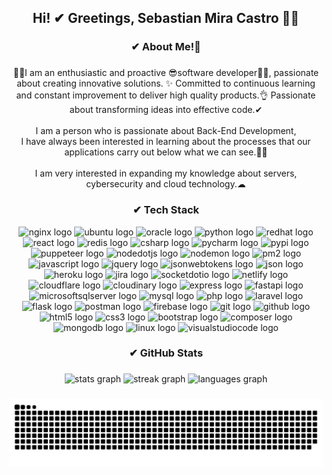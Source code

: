 <h2 align="center">Hi! ✔ Greetings, Sebastian Mira Castro 👋🏻</h2>

###

<h3 align="center">✔ About Me!👀</h3>

###

<p align="center">💪🏻I am an enthusiastic and proactive 😎software developer👨‍💻, passionate about creating innovative solutions. ✨ Committed to continuous learning and constant improvement to deliver high quality products.👌 Passionate about transforming ideas into effective code.✔<br><br>I am a person who is passionate about Back-End Development,<br>I have always been interested in learning about the processes that our applications carry out below what we can see.👀✨<br><br>I am very interested in expanding my knowledge about servers, cybersecurity and cloud technology.☁</p>

###

<h3 align="center">✔ Tech Stack</h3>

<div align="center">
  <img src="https://img.shields.io/static/v1?message=nginx&logo=nginx&label=&color=009639&logoColor=white&labelColor=&style=for-the-badge" height="25" alt="nginx logo"  />
  <img src="https://img.shields.io/static/v1?message=ubuntu&logo=ubuntu&label=&color=E95420&logoColor=white&labelColor=&style=for-the-badge" height="25" alt="ubuntu logo"  />
  <img src="https://img.shields.io/static/v1?message=oracle&logo=oracle&label=&color=F80000&logoColor=white&labelColor=&style=for-the-badge" height="25" alt="oracle logo"  />
  <img src="https://img.shields.io/static/v1?message=python&logo=python&label=&color=3776AB&logoColor=white&labelColor=&style=for-the-badge" height="25" alt="python logo"  />
  <img src="https://img.shields.io/static/v1?message=redhat&logo=redhat&label=&color=EE0000&logoColor=white&labelColor=&style=for-the-badge" height="25" alt="redhat logo"  />
  <img src="https://img.shields.io/static/v1?message=react&logo=react&label=&color=61DAFB&logoColor=white&labelColor=&style=for-the-badge" height="25" alt="react logo"  />
  <img src="https://img.shields.io/static/v1?message=redis&logo=redis&label=&color=DC382D&logoColor=white&labelColor=&style=for-the-badge" height="25" alt="redis logo"  />
  <img src="https://img.shields.io/static/v1?message=csharp&logo=csharp&label=&color=512BD4&logoColor=white&labelColor=&style=for-the-badge" height="25" alt="csharp logo"  />
  <img src="https://img.shields.io/static/v1?message=pycharm&logo=pycharm&label=&color=000000&logoColor=white&labelColor=&style=for-the-badge" height="25" alt="pycharm logo"  />
  <img src="https://img.shields.io/static/v1?message=pypi&logo=pypi&label=&color=3775A9&logoColor=white&labelColor=&style=for-the-badge" height="25" alt="pypi logo"  />
  <img src="https://img.shields.io/static/v1?message=puppeteer&logo=puppeteer&label=&color=40B5A4&logoColor=white&labelColor=&style=for-the-badge" height="25" alt="puppeteer logo"  />
  <img src="https://img.shields.io/static/v1?message=nodedotjs&logo=nodedotjs&label=&color=339933&logoColor=white&labelColor=&style=for-the-badge" height="25" alt="nodedotjs logo"  />
  <img src="https://img.shields.io/static/v1?message=nodemon&logo=nodemon&label=&color=76D04B&logoColor=white&labelColor=&style=for-the-badge" height="25" alt="nodemon logo"  />
  <img src="https://img.shields.io/static/v1?message=pm2&logo=pm2&label=&color=2B037A&logoColor=white&labelColor=&style=for-the-badge" height="25" alt="pm2 logo"  />
  <img src="https://img.shields.io/static/v1?message=javascript&logo=javascript&label=&color=F7DF1E&logoColor=white&labelColor=&style=for-the-badge" height="25" alt="javascript logo"  />
  <img src="https://img.shields.io/static/v1?message=jquery&logo=jquery&label=&color=0769AD&logoColor=white&labelColor=&style=for-the-badge" height="25" alt="jquery logo"  />
  <img src="https://img.shields.io/static/v1?message=jsonwebtokens&logo=jsonwebtokens&label=&color=000000&logoColor=white&labelColor=&style=for-the-badge" height="25" alt="jsonwebtokens logo"  />
  <img src="https://img.shields.io/static/v1?message=json&logo=json&label=&color=000000&logoColor=white&labelColor=&style=for-the-badge" height="25" alt="json logo"  />
  <img src="https://img.shields.io/static/v1?message=heroku&logo=heroku&label=&color=430098&logoColor=white&labelColor=&style=for-the-badge" height="25" alt="heroku logo"  />
  <img src="https://img.shields.io/static/v1?message=jira&logo=jira&label=&color=0052CC&logoColor=white&labelColor=&style=for-the-badge" height="25" alt="jira logo"  />
  <img src="https://img.shields.io/static/v1?message=socketdotio&logo=socketdotio&label=&color=010101&logoColor=white&labelColor=&style=for-the-badge" height="25" alt="socketdotio logo"  />
  <img src="https://img.shields.io/static/v1?message=netlify&logo=netlify&label=&color=00C7B7&logoColor=white&labelColor=&style=for-the-badge" height="25" alt="netlify logo"  />
  <img src="https://img.shields.io/static/v1?message=cloudflare&logo=cloudflare&label=&color=F38020&logoColor=white&labelColor=&style=for-the-badge" height="25" alt="cloudflare logo"  />
  <img src="https://img.shields.io/static/v1?message=cloudinary&logo=cloudinary&label=&color=3448C5&logoColor=white&labelColor=&style=for-the-badge" height="25" alt="cloudinary logo"  />
  <img src="https://img.shields.io/static/v1?message=express&logo=express&label=&color=000000&logoColor=white&labelColor=&style=for-the-badge" height="25" alt="express logo"  />
  <img src="https://img.shields.io/static/v1?message=fastapi&logo=fastapi&label=&color=009688&logoColor=white&labelColor=&style=for-the-badge" height="25" alt="fastapi logo"  />
  <img src="https://img.shields.io/static/v1?message=microsoftsqlserver&logo=microsoftsqlserver&label=&color=CC2927&logoColor=white&labelColor=&style=for-the-badge" height="25" alt="microsoftsqlserver logo"  />
  <img src="https://img.shields.io/static/v1?message=mysql&logo=mysql&label=&color=4479A1&logoColor=white&labelColor=&style=for-the-badge" height="25" alt="mysql logo"  />
  <img src="https://img.shields.io/static/v1?message=php&logo=php&label=&color=777BB4&logoColor=white&labelColor=&style=for-the-badge" height="25" alt="php logo"  />
  <img src="https://img.shields.io/static/v1?message=laravel&logo=laravel&label=&color=FF2D20&logoColor=white&labelColor=&style=for-the-badge" height="25" alt="laravel logo"  />
  <img src="https://img.shields.io/static/v1?message=flask&logo=flask&label=&color=000000&logoColor=white&labelColor=&style=for-the-badge" height="25" alt="flask logo"  />
  <img src="https://img.shields.io/static/v1?message=postman&logo=postman&label=&color=FF6C37&logoColor=white&labelColor=&style=for-the-badge" height="25" alt="postman logo"  />
  <img src="https://img.shields.io/static/v1?message=firebase&logo=firebase&label=&color=FFCA28&logoColor=white&labelColor=&style=for-the-badge" height="25" alt="firebase logo"  />
  <img src="https://img.shields.io/static/v1?message=git&logo=git&label=&color=F05032&logoColor=white&labelColor=&style=for-the-badge" height="25" alt="git logo"  />
  <img src="https://img.shields.io/static/v1?message=github&logo=github&label=&color=181717&logoColor=white&labelColor=&style=for-the-badge" height="25" alt="github logo"  />
  <img src="https://img.shields.io/static/v1?message=html5&logo=html5&label=&color=E34F26&logoColor=white&labelColor=&style=for-the-badge" height="25" alt="html5 logo"  />
  <img src="https://img.shields.io/static/v1?message=css3&logo=css3&label=&color=1572B6&logoColor=white&labelColor=&style=for-the-badge" height="25" alt="css3 logo"  />
  <img src="https://img.shields.io/static/v1?message=bootstrap&logo=bootstrap&label=&color=7952B3&logoColor=white&labelColor=&style=for-the-badge" height="25" alt="bootstrap logo"  />
  <img src="https://img.shields.io/static/v1?message=composer&logo=composer&label=&color=885630&logoColor=white&labelColor=&style=for-the-badge" height="25" alt="composer logo"  />
  <img src="https://img.shields.io/static/v1?message=mongodb&logo=mongodb&label=&color=47A248&logoColor=white&labelColor=&style=for-the-badge" height="25" alt="mongodb logo"  />
  <img src="https://img.shields.io/static/v1?message=linux&logo=linux&label=&color=FCC624&logoColor=white&labelColor=&style=for-the-badge" height="25" alt="linux logo"  />
  <img src="https://img.shields.io/static/v1?message=visualstudiocode&logo=visualstudiocode&label=&color=007ACC&logoColor=white&labelColor=&style=for-the-badge" height="25" alt="visualstudiocode logo"  />
</div>

###

<h3 align="center">✔ GitHub Stats</h3>

###

<div align="center">
  <img src="https://github-readme-stats.vercel.app/api?username=sebastianmiracastro&hide_title=true&hide_rank=false&show_icons=true&include_all_commits=true&count_private=true&disable_animations=false&theme=shades-of-purple&locale=en&hide_border=false&custom_title=Sebastian%20Mira" height="150" alt="stats graph"  />
  <img src="https://streak-stats.demolab.com?user=sebastianmiracastro&locale=en&mode=weekly&theme=shades-of-purple&hide_border=false&border_radius=5&date_format=M%20j%5B,%20Y%5D" height="150" alt="streak graph"  />
  <img src="https://github-readme-stats.vercel.app/api/top-langs?username=sebastianmiracastro&locale=en&hide_title=true&layout=compact&card_width=320&langs_count=8&theme=shades-of-purple&hide_border=false" height="150" alt="languages graph"  />
</div>

###

<img src="https://raw.githubusercontent.com/sebastianmiracastro/sebastianmiracastro/output/snake.svg" alt="Snake animation" />

###



###
